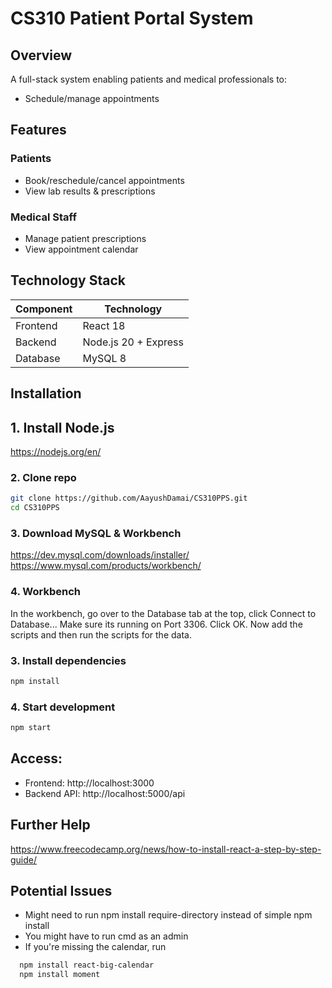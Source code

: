 # CS310 Patient Portal System  

## Overview  
A full-stack system enabling patients and medical professionals to:  
* Schedule/manage appointments  

## Features  
### Patients  
- Book/reschedule/cancel appointments  
- View lab results & prescriptions  


### Medical Staff  
- Manage patient prescriptions  
- View appointment calendar  


## Technology Stack  
| Component       | Technology          |  
|-----------------|---------------------|  
| Frontend        | React 18            |  
| Backend         | Node.js 20 + Express|  
| Database        | MySQL 8             |   

## Installation  

## 1. Install Node.js
https://nodejs.org/en/

### 2. Clone repo
```bash    
git clone https://github.com/AayushDamai/CS310PPS.git  
cd CS310PPS  
```
### 3. Download MySQL & Workbench

https://dev.mysql.com/downloads/installer/
https://www.mysql.com/products/workbench/

### 4. Workbench
In the workbench, go over to the Database tab at the top, click Connect to Database... Make sure its running on Port 3306. Click OK. Now add the scripts and then run the scripts for the data. 

### 3. Install dependencies
```bash
npm install
```
### 4. Start development
```bash
npm start
```

## Access:
- Frontend: http://localhost:3000 
- Backend API: http://localhost:5000/api


## Further Help
https://www.freecodecamp.org/news/how-to-install-react-a-step-by-step-guide/ 
## Potential Issues
- Might need to run npm install require-directory instead of simple npm install 
- You might have to run cmd as an admin
- If you're missing the calendar, run
```bash
  npm install react-big-calendar
  npm install moment
```
